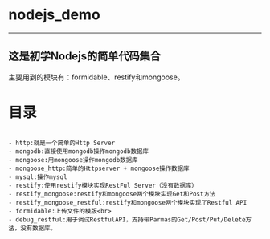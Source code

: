 # nodejs_demo

--------
这是初学Nodejs的简单代码集合<br>
--------
主要用到的模块有：formidable、restify和mongoose。<br>

# 目录<br>
```java<br>

- http:就是一个简单的Http Server
- mongodb:直接使用mongodb操作mongodb数据库
- mongoose:用mongoose操作mongodb数据库
- mongoose_http:简单的Httpserver + mongoose操作数据库
- mysql:操作mysql
- restify:使用restify模块实现RestFul Server（没有数据库）
- restify_mongoose:restify和mongoose两个模块实现Get和Post方法
- restify_mongoose_restful:restify和mongoose两个模块实现了Restful API
- formidable:上传文件的模版<br>
- debug_restful:用于调试RestfulAPI，支持带Parmas的Get/Post/Put/Delete方法，没有数据库。
```